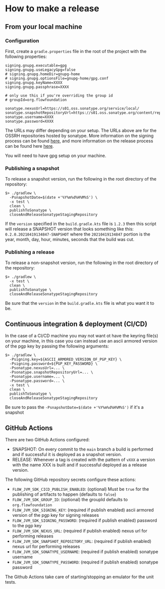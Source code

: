 
# How to make a release

## From your local machine

### Configuration

First, create a `gradle.properties` file in the root of the project with the following properties:

```properties
signing.gnupg.executable=gpg
signing.gnupg.useLegacyGpg=false
# signing.gnupg.homeDir=gnupg-home
# signing.gnupg.optionsFile=gnupg-home/gpg.conf
signing.gnupg.keyName=XXXX
signing.gnupg.passphrase=XXXX

# only use this if you're overriding the group id
# groupId=org.flowfoundation

sonatype.nexusUrl=https://s01.oss.sonatype.org/service/local/
sonatype.snapshotRepositoryUrl=https://s01.oss.sonatype.org/content/repositories/snapshots/
sonatype.username=XXXX
sonatype.password=XXXX
```

The URLs may differ depending on your setup. The URLs above are for the OSSRH repositories hosted
by sonatype. More information on the signing process can be found [here](https://docs.gradle.org/current/userguide/signing_plugin.html),
and more information on the release process can be found here [here](https://github.com/gradle-nexus/publish-plugin).

You will need to have gpg setup on your machine.

### Publishing a snapshot

To release a snapshot version, run the following in the root directory of the repository:

```shell
$> ./gradlew \
  -PsnapshotDate=$(date +'%Y%m%d%H%M%S') \
  -x test \
  clean \
  publishToSonatype \
  closeAndReleaseSonatypeStagingRepository
```

If the `version` specified in the `build.gradle.kts` file is `1.2.3` then this script will release a 
SNAPSHOT version that looks something like this: `0.2.0.20210419134847-SNAPSHOT` where the `20210419134847`
portion is the year, month, day, hour, minutes, seconds that the build was cut.

### Publishing a release

To release a non-snapshot version, run the following in the root directory of the repository:

```shell
$> ./gradlew \
  -x test \
  clean \
  publishToSonatype \
  closeAndReleaseSonatypeStagingRepository
```

Be sure that the `version` in the `build.gradle.kts` file is what you want it to be.

## Continuous integration & deployment (CI/CD)

In the case of a CI/CD machine you may not want ot have the keyring file(s) on your machine, in this
case you can instead use an ascii armored version of the pgp key by passing the following arguments:

```shell
$> ./gradlew \
  -Psigning.key=${ASCII_ARMORED_VERSION_OF_PGP_KEY} \
  -Psigning.password=${PGP_KEY_PASSWORD} \
  -Psonatype.nexusUrl=... \
  -Psonatype.snapshotRepositoryUrl=... \
  -Psonatype.username=... \
  -Psonatype.password=... \
  -x test \
  clean \
  publishToSonatype \
  closeAndReleaseSonatypeStagingRepository
```

Be sure to pass the `-PsnapshotDate=$(date +'%Y%m%d%H%M%S')` if it's a snapshot

## GitHub Actions

There are two GitHub Actions configured:

- SNAPSHOT: On every commit to the `main` branch a build is performed and if successful it is deployed as a snapshot version.
- RELEASE: Whenever a tag is created with the pattern of `vXXX` a version with the name XXX is built and if successful deployed as a release version.

The following GitHub repository secrets configure these actions:

- `FLOW_JVM_SDK_CICD_PUBLISH_ENABLED`: (optional) Must be `true` for the publishing of artifacts to happen (defaults to `false`)
- `FLOW_JVM_SDK_GROUP_ID`: (optional) the groupId defaults to `org.flowfoundation`
- `FLOW_JVM_SDK_SIGNING_KEY`: (required if publish enabled) ascii armored version of the pgp key for signing releases
- `FLOW_JVM_SDK_SIGNING_PASSWORD`: (required if publish enabled) password to the pgp key
- `FLOW_JVM_SDK_NEXUS_URL`: (required if publish enabled) nexus url for performing releases
- `FLOW_JVM_SDK_SNAPSHOT_REPOSITORY_URL`: (required if publish enabled) nexus url for performing releases
- `FLOW_JVM_SDK_SONATYPE_USERNAME`: (required if publish enabled) sonatype username
- `FLOW_JVM_SDK_SONATYPE_PASSWORD`: (required if publish enabled) sonatype password

The Github Actions take care of starting/stopping an emulator for the unit tests.
